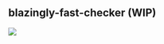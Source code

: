 ## blazingly-fast-checker (WIP)

![](https://cdn.jsdelivr.net/gh/vibestepler/picx-images-hosting@master/20240121/2024-01-13_10-04.4pwazq6vinq0.webp)
